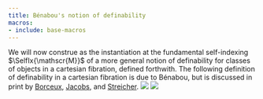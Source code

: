 ```yaml
---
title: Bénabou's notion of definability
macros:
- include: base-macros
---
```


We will now construe [](frct-002Q) as the instantiation at the fundamental
self-indexing $\SelfIx{\mathscr{M}}$ of a more general notion of
definability for classes of objects in a cartesian fibration, defined
forthwith. The following definition of definability in a cartesian fibration is due to Bénabou, but is discussed in print by [Borceux](borceux-hca-2), [Jacobs](jacobs-1999), and [Streicher](streicher-fcjb).
![](frct-002W)
![](frct-002O)
